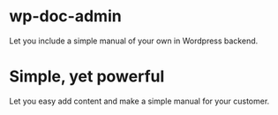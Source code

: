 # wp-doc-admin
Let you include a simple manual of your own in Wordpress backend.

# Simple, yet powerful
Let you easy add content and make a simple manual for your customer.  
